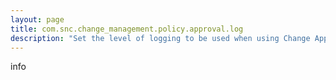 ```yaml
---
layout: page
title: com.snc.change_management.policy.approval.log
description: "Set the level of logging to be used when using Change Approval Policies"
---
```

info